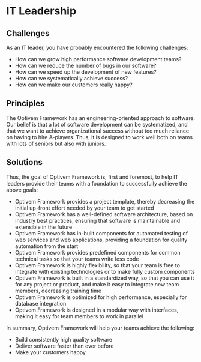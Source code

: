 # IT Leadership

## Challenges

As an IT leader, you have probably encountered the following challenges:

* How can we grow high performance software development teams?
* How can we reduce the number of bugs in our software?
* How can we speed up the development of new features?
* How can we systematically achieve success?
* How can we make our customers really happy?

## Principles

The Optivem Framework has an engineering-oriented approach to software. Our belief is that a lot of software development can be systematized, and that we want to achieve organizational success without too much reliance on having to hire A-players. Thus, it is designed to work well both on teams with lots of seniors but also with juniors.

## Solutions

Thus, the goal of Optivem Framework is, first and foremost, to help IT leaders provide their teams with a foundation to successfully achieve the above goals:

* Optivem Framework provides a project template, thereby decreasing the initial up-front effort needed by your team to get started
* Optivem Framework has a well-defined software architecture, based on industry best practices, ensuring that software is maintainable and extensible in the future
* Optivem Framework has in-built components for automated testing of web services and web applications, providing a foundation for quality automation from the start
* Optivem Framework provides predefined components for common technical tasks so that your teams write less code
* Optivem Framework is highly flexibility, so that your team is free to integrate with existing technologies or to make fully custom components
* Optivem Framework is built in a standardized way, so that you can use it for any project or product, and make it easy to integrate new team members, decreasing training time
* Optivem Framework is optimized for high performance, especially for database integration
* Optivem Framework is designed in a modular way with interfaces, making it easy for team members to work in parallel

In summary, Optivem Framework will help your teams achieve the following:

* Build consistently high quality software
* Deliver software faster than ever before
* Make your customers happy

